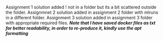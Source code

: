 Assignment 1 solution added ! not in a folder but its a bit scattered outside the folder. 
Assignmnet 2 solution added in assignment 2 folder with mlruns in a different folder. 
Assignment 3 solution added in assignment 3 folder with appropriate required files. ***Note that I have saved docker files as txt for better readability, in order to re-produce it, kindly use the apt formatting***
